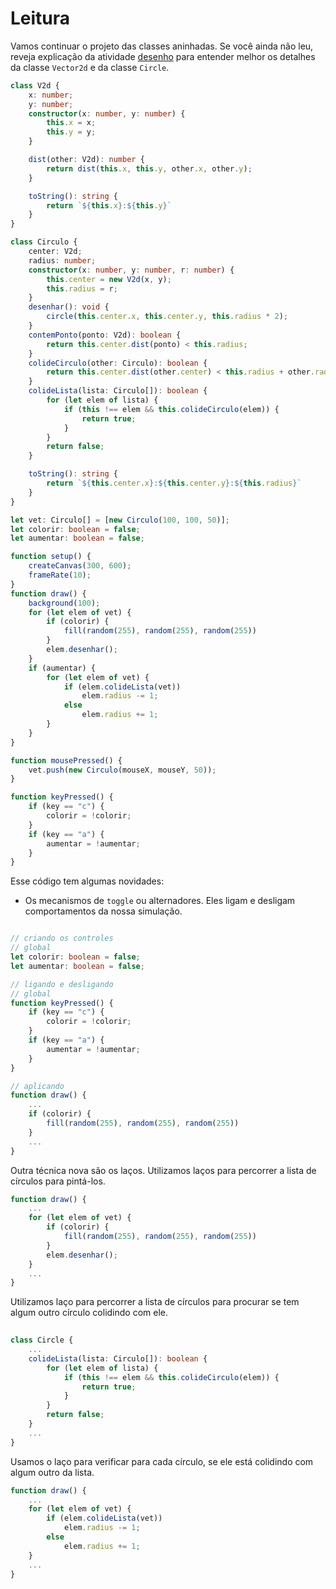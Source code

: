 # Leitura

Vamos continuar o projeto das classes aninhadas. Se você ainda não leu, reveja explicação da atividade [desenho](vector2d-circulo-leitura.md) para entender melhor os detalhes da classe `Vector2d` e da classe `Circle`.

```ts
class V2d {
    x: number;
    y: number;
    constructor(x: number, y: number) {
        this.x = x;
        this.y = y;
    }

    dist(other: V2d): number {
        return dist(this.x, this.y, other.x, other.y);
    }

    toString(): string {
        return `${this.x}:${this.y}`
    }
}

class Circulo {
    center: V2d;
    radius: number;
    constructor(x: number, y: number, r: number) {
        this.center = new V2d(x, y);
        this.radius = r;
    }
    desenhar(): void {
        circle(this.center.x, this.center.y, this.radius * 2);
    }
    contemPonto(ponto: V2d): boolean {
        return this.center.dist(ponto) < this.radius;
    }
    colideCirculo(other: Circulo): boolean {
        return this.center.dist(other.center) < this.radius + other.radius;
    }
    colideLista(lista: Circulo[]): boolean {
        for (let elem of lista) {
            if (this !== elem && this.colideCirculo(elem)) {
                return true;
            }
        }
        return false;
    }

    toString(): string {
        return `${this.center.x}:${this.center.y}:${this.radius}`
    }
}

let vet: Circulo[] = [new Circulo(100, 100, 50)];
let colorir: boolean = false;
let aumentar: boolean = false;

function setup() {
    createCanvas(300, 600);
    frameRate(10);
}
function draw() {
    background(100);
    for (let elem of vet) {
        if (colorir) {
            fill(random(255), random(255), random(255))
        }
        elem.desenhar();
    }
    if (aumentar) {
        for (let elem of vet) {
            if (elem.colideLista(vet))
                elem.radius -= 1;
            else
                elem.radius += 1;
        }
    }
}

function mousePressed() {
    vet.push(new Circulo(mouseX, mouseY, 50));
}

function keyPressed() {
    if (key == "c") {
        colorir = !colorir;
    }
    if (key == "a") {
        aumentar = !aumentar;
    }
}
```

Esse código tem algumas novidades:

- Os mecanismos de `toggle` ou alternadores. Eles ligam e desligam comportamentos da nossa simulação.

```ts

// criando os controles
// global
let colorir: boolean = false;
let aumentar: boolean = false;

// ligando e desligando
// global
function keyPressed() {
    if (key == "c") {
        colorir = !colorir;
    }
    if (key == "a") {
        aumentar = !aumentar;
    }
}

// aplicando
function draw() {
    ...
    if (colorir) {
        fill(random(255), random(255), random(255))
    }
    ...
}
```

Outra técnica nova são os laços. Utilizamos laços para percorrer a lista de círculos para pintá-los.

```ts
function draw() {
    ...
    for (let elem of vet) {
        if (colorir) {
            fill(random(255), random(255), random(255))
        }
        elem.desenhar();
    }
    ...
}
```

Utilizamos laço para percorrer a lista de círculos para procurar se tem algum outro círculo colidindo com ele.

```ts
    
class Circle {
    ...
    colideLista(lista: Circulo[]): boolean {
        for (let elem of lista) {
            if (this !== elem && this.colideCirculo(elem)) {
                return true;
            }
        }
        return false;
    }
    ...
}
```

Usamos o laço para verificar para cada círculo, se ele está colidindo com algum outro da lista.

```ts
function draw() {
    ...
    for (let elem of vet) {
        if (elem.colideLista(vet))
            elem.radius -= 1;
        else
            elem.radius += 1;
    }
    ...
}
```
